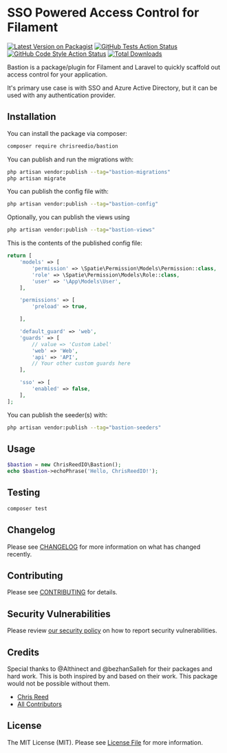 # SSO Powered Access Control for Filament

[![Latest Version on Packagist](https://img.shields.io/packagist/v/chrisreedio/bastion.svg?style=flat-square)](https://packagist.org/packages/chrisreedio/bastion)
[![GitHub Tests Action Status](https://img.shields.io/github/actions/workflow/status/chrisreedio/bastion/run-tests.yml?branch=main&label=tests&style=flat-square)](https://github.com/chrisreedio/bastion/actions?query=workflow%3Arun-tests+branch%3Amain)
[![GitHub Code Style Action Status](https://img.shields.io/github/actions/workflow/status/chrisreedio/bastion/fix-php-code-style-issues.yml?branch=main&label=code%20style&style=flat-square)](https://github.com/chrisreedio/bastion/actions?query=workflow%3A"Fix+PHP+code+style+issues"+branch%3Amain)
[![Total Downloads](https://img.shields.io/packagist/dt/chrisreedio/bastion.svg?style=flat-square)](https://packagist.org/packages/chrisreedio/bastion)



Bastion is a package/plugin for Filament and Laravel to quickly scaffold out access control for your application.

It's primary use case is with SSO and Azure Active Directory, but it can be used with any authentication provider.

## Installation

You can install the package via composer:

```bash
composer require chrisreedio/bastion
```

You can publish and run the migrations with:

```bash
php artisan vendor:publish --tag="bastion-migrations"
php artisan migrate
```

You can publish the config file with:

```bash
php artisan vendor:publish --tag="bastion-config"
```

Optionally, you can publish the views using

```bash
php artisan vendor:publish --tag="bastion-views"
```

This is the contents of the published config file:

```php
return [
    'models' => [
        'permission' => \Spatie\Permission\Models\Permission::class,
        'role' => \Spatie\Permission\Models\Role::class,
        'user' => '\App\Models\User',
    ],

    'permissions' => [
        'preload' => true,

    ],

    'default_guard' => 'web',
    'guards' => [
        // value => 'Custom Label'
        'web' => 'Web',
        'api' => 'API',
        // Your other custom guards here
    ],

    'sso' => [
        'enabled' => false,
    ],
];
```

You can publish the seeder(s) with:

```bash
php artisan vendor:publish --tag="bastion-seeders"
```


## Usage

```php
$bastion = new ChrisReedIO\Bastion();
echo $bastion->echoPhrase('Hello, ChrisReedIO!');
```

## Testing

```bash
composer test
```

## Changelog

Please see [CHANGELOG](CHANGELOG.md) for more information on what has changed recently.

## Contributing

Please see [CONTRIBUTING](.github/CONTRIBUTING.md) for details.

## Security Vulnerabilities

Please review [our security policy](../../security/policy) on how to report security vulnerabilities.

## Credits

Special thanks to @Althinect and @bezhanSalleh for their packages and hard work. 
This is both inspired by and based on their work. This package would not be possible without them.

- [Chris Reed](https://github.com/chrisreedio)
- [All Contributors](../../contributors)

## License

The MIT License (MIT). Please see [License File](LICENSE.md) for more information.
